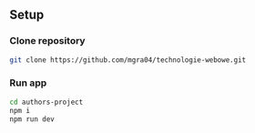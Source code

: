 ## Setup

### Clone repository

```sh
git clone https://github.com/mgra04/technologie-webowe.git
```

### Run app

```sh
cd authors-project
npm i
npm run dev
```
